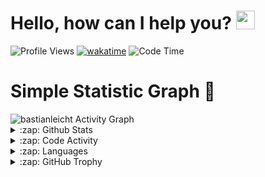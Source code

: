 <h1>Hello, how can I help you? <img src="https://raw.githubusercontent.com/bastianleicht/bastianleicht/master/assets/wave.gif" width="30px" alt=""></h1>

![Profile Views](https://komarev.com/ghpvc/?username=2FvLuckyyy&style=flat-square)
[![wakatime](https://wakatime.com/badge/user/be06b61a-5ca7-4757-935e-de4cffac7ac7.svg)](https://wakatime.com/@be06b61a-5ca7-4757-935e-de4cffac7ac7)
![Code Time](http://img.shields.io/badge/Code%20Time-1984%20hrs%2025%20mins-blue)

# Simple Statistic Graph 📗
<img alt="bastianleicht Activity Graph" src="https://activity-graph.herokuapp.com/graph?username=vLuckyyy&bg_color=0D1117&color=5BCDEC&line=5BCDEC&point=FFFFFF&hide_border=true"/>

<details>
    <summary>:zap: Github Stats</summary>
    <pre>
        <img alt="GitHub Stats" src="https://github-readme-stats-new-bastianleicht.vercel.app/api?username=vLuckyyy&show_icons=true&theme=dark" />
    </pre>
</details>

<details>
    <summary>:zap: Code Activity</summary>
    <pre>
        <img alt="Code activity" src="https://wakatime.com/share/@vLucky/5eba7dfb-2191-4579-b5ce-a4ef155bca00.svg" height="400" />    
    </pre>
</details>

<details>
    <summary>:zap: Languages </summary>
    <pre>
        <img alt="Languages used" src="https://wakatime.com/share/@vLucky/af946242-eeb7-4b8f-81ca-8e39ed492348.svg" height="400" />
    </pre>
</details>


<details>
    <summary>:zap: GitHub Trophy</summary>
    <pre>
        <p align="left"> <a href="https://github.com/ryo-ma/github-profile-trophy"><img src="https://github-profile-trophy.vercel.app/?username=vLuckyyy" alt="bastianleicht" /></a> </p>
    </pre>
</details>
